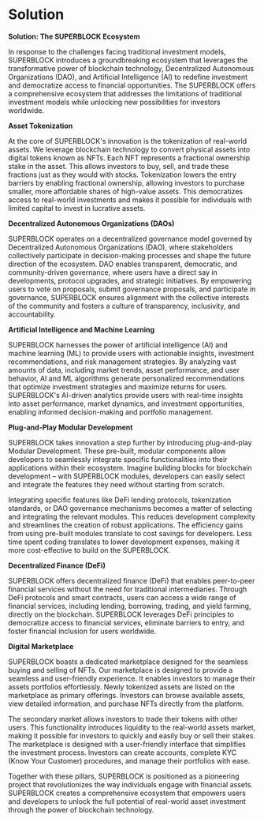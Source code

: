 # Solution

**Solution: The SUPERBLOCK Ecosystem**

In response to the challenges facing traditional investment models, SUPERBLOCK introduces a groundbreaking ecosystem that leverages the transformative power of blockchain technology, Decentralized Autonomous Organizations (DAO), and Artificial Intelligence (AI) to redefine investment and democratize access to financial opportunities. The SUPERBLOCK offers a comprehensive ecosystem that addresses the limitations of traditional investment models while unlocking new possibilities for investors worldwide.

**Asset Tokenization**

At the core of SUPERBLOCK's innovation is the tokenization of real-world assets. We leverage blockchain technology to convert physical assets into digital tokens known as NFTs. Each NFT represents a fractional ownership stake in the asset. This allows investors to buy, sell, and trade these fractions just as they would with stocks. Tokenization lowers the entry barriers by enabling fractional ownership, allowing investors to purchase smaller, more affordable shares of high-value assets. This democratizes access to real-world investments and makes it possible for individuals with limited capital to invest in lucrative assets.

**Decentralized Autonomous Organizations (DAOs)**

SUPERBLOCK operates on a decentralized governance model governed by Decentralized Autonomous Organizations (DAO), where stakeholders collectively participate in decision-making processes and shape the future direction of the ecosystem. DAO enables transparent, democratic, and community-driven governance, where users have a direct say in developments, protocol upgrades, and strategic initiatives. By empowering users to vote on proposals, submit governance proposals, and participate in governance, SUPERBLOCK ensures alignment with the collective interests of the community and fosters a culture of transparency, inclusivity, and accountability.

**Artificial Intelligence and Machine Learning**

SUPERBLOCK harnesses the power of artificial intelligence (AI) and machine learning (ML) to provide users with actionable insights, investment recommendations, and risk management strategies. By analyzing vast amounts of data, including market trends, asset performance, and user behavior, AI and ML algorithms generate personalized recommendations that optimize investment strategies and maximize returns for users. SUPERBLOCK's AI-driven analytics provide users with real-time insights into asset performance, market dynamics, and investment opportunities, enabling informed decision-making and portfolio management.

**Plug-and-Play Modular Development**

SUPERBLOCK takes innovation a step further by introducing plug-and-play Modular Development. These pre-built, modular components allow developers to seamlessly integrate specific functionalities into their applications within their ecosystem. Imagine building blocks for blockchain development – with SUPERBLOCK modules, developers can easily select and integrate the features they need without starting from scratch.

Integrating specific features like DeFi lending protocols, tokenization standards, or DAO governance mechanisms becomes a matter of selecting and integrating the relevant modules. This reduces development complexity and streamlines the creation of robust applications. The efficiency gains from using pre-built modules translate to cost savings for developers. Less time spent coding translates to lower development expenses, making it more cost-effective to build on the SUPERBLOCK.

**Decentralized Finance (DeFi)**

SUPERBLOCK offers decentralized finance (DeFi) that enables peer-to-peer financial services without the need for traditional intermediaries. Through DeFi protocols and smart contracts, users can access a wide range of financial services, including lending, borrowing, trading, and yield farming, directly on the blockchain. SUPERBLOCK leverages DeFi principles to democratize access to financial services, eliminate barriers to entry, and foster financial inclusion for users worldwide.

**Digital Marketplace**

SUPERBLOCK boasts a dedicated marketplace designed for the seamless buying and selling of NFTs. Our marketplace is designed to provide a seamless and user-friendly experience. It enables investors to manage their assets portfolios effortlessly. Newly tokenized assets are listed on the marketplace as primary offerings. Investors can browse available assets, view detailed information, and purchase NFTs directly from the platform.

The secondary market allows investors to trade their tokens with other users. This functionality introduces liquidity to the real-world assets market, making it possible for investors to quickly and easily buy or sell their stakes. The marketplace is designed with a user-friendly interface that simplifies the investment process. Investors can create accounts, complete KYC (Know Your Customer) procedures, and manage their portfolios with ease.

Together with these pillars, SUPERBLOCK is positioned as a pioneering project that revolutionizes the way individuals engage with financial assets. SUPERBLOCK creates a comprehensive ecosystem that empowers users and developers to unlock the full potential of real-world asset investment through the power of blockchain technology.
